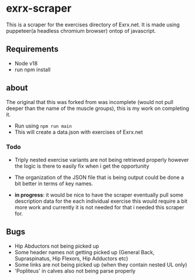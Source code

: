 # exrx-scraper

This is a scraper for the exercises directory of Exrx.net.
It is made using puppeteer(a headless chromium browser) ontop of javascript.

## Requirements

- Node v18
- run npm install

## about

The original that this was forked from was incomplete (would not pull deeper than the name of the muscle groups), this is my work on completing it.

- Run using `npm run main`
- This will create a data.json with exercises of Exrx.net

### Todo

- Triply nested exercise variants are not being retrieved properly however the logic is there to easily fix when i get the opportunity
- The organization of the JSON file that is being output could be done a bit better in terms of key names.

- **in progress**: it would be nice to have the scraper eventually pull some description data for the each individual exercise this would require a bit more work and currently it is not needed for that i needed this scraper for.

## Bugs

- Hip Abductors not being picked up
- Some header names not getting picked up (General Back, Supraspinatus, Hip Flexors, Hip Adductors etc)
- Some links are not being picked up (when they contain nested UL only)
- 'Popliteus' in calves also not being parse properly
